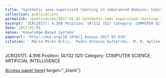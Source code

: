 ```yaml
---
title: "Synthetic semi-supervised learning in imbalanced domains: Constructing a model for donor-recipient matching in liver transplantation"
collection: publications
permalink: /publication/2017-01-01-Synthetic-semi-supervised-learning-in-imbalanced-domains-Constructing-a-model-for-donor-recipient-matching-in-liver-transplantation
excerpt: 'JCR(2017): 4.396 Position: 14/132 (Q1) Category: COMPUTER SCIENCE, ARTIFICIAL INTELLIGENCE'
date: 2017-01-01
venue: 'Knowledge-Based Systems'
paperurl: 'http://doi.org/10.1016/j.knosys.2017.02.020'
citation: ' María Pérez-Ortiz,  Pedro Antonio Gutiérrez,  M. D. Ayllón-Terán,  N. Heaton,  R. Ciria,  J. Briceño,  César Hervás-Martínez, &quot;Synthetic semi-supervised learning in imbalanced domains: Constructing a model for donor-recipient matching in liver transplantation.&quot; Knowledge-Based Systems, Vol. 123, 2017, pp. 75--87.'
---
```

JCR(2017): 4.396 Position: 14/132 (Q1) Category: COMPUTER SCIENCE, ARTIFICIAL INTELLIGENCE

[Access paper here](http://doi.org/10.1016/j.knosys.2017.02.020){:target="_blank"}
